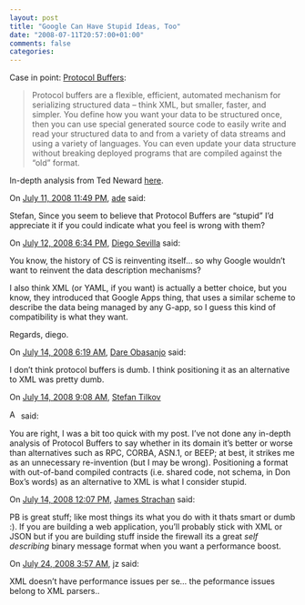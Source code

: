 ```yaml
---
layout: post
title: "Google Can Have Stupid Ideas, Too"
date: "2008-07-11T20:57:00+01:00"
comments: false
categories: 
---
```


<p>Case in point: <a href="http://code.google.com/apis/protocolbuffers/docs/overview.html">Protocol Buffers</a>:</p>

<blockquote>
<p>Protocol buffers are a flexible, efficient, automated mechanism for serializing structured data – think XML, but smaller, faster, and simpler. You define how you want your data to be structured once, then you can use special generated source code to easily write and read your structured data to and from a variety of data streams and using a variety of languages. You can even update your data structure without breaking deployed programs that are compiled against the &#8220;old&#8221; format.</p>
</blockquote>

<p>In-depth analysis from Ted Neward <a href="http://blogs.tedneward.com/2008/07/11/So+You+Say+You+Want+To+Kill+XML.aspx">here</a>.</p>

<section class="comments">



<div class="comment" id="comment-1753">
On <a href="#comment-1753" title="Permalink to this comment">July 11, 2008 11:49 PM</a>, <a href="http://www.oshineye.com" title="http://www.oshineye.com" rel="nofollow">ade</a>
said:
<p>Stefan,
Since you seem to believe that Protocol Buffers are &#8220;stupid&#8221; I&#8217;d appreciate it if you could indicate what you feel is wrong with them?</p>


<div class="comment" id="comment-1754">
On <a href="#comment-1754" title="Permalink to this comment">July 12, 2008  6:34 PM</a>, <a href="http://neuromancer.inf.um.es/blog/" title="http://neuromancer.inf.um.es/blog/" rel="nofollow">Diego Sevilla</a>
said:
<p>You know, the history of CS is reinventing itself&#8230; so why Google wouldn&#8217;t want to reinvent the data description mechanisms? </p>

<p>I also think XML (or YAML, if you want) is actually a better choice, but you know, they introduced that Google Apps thing, that uses a similar scheme to describe the data being managed by any G-app, so I guess this kind of compatibility is what they want.</p>

<p>Regards,
diego.</p>


<div class="comment" id="comment-1755">
On <a href="#comment-1755" title="Permalink to this comment">July 14, 2008  6:19 AM</a>, <a href="http://www.25hoursaday.com/weblog" title="http://www.25hoursaday.com/weblog" rel="nofollow">Dare Obasanjo</a>
said:
<p>I don&#8217;t think protocol buffers is dumb. I think positioning it as an alternative to XML was pretty dumb. </p>


<div class="comment" id="comment-1756">
On <a href="#comment-1756" title="Permalink to this comment">July 14, 2008  9:08 AM</a>, <a href="/blog/st/">Stefan Tilkov</a>

<a href="/blog/st/" class="commenter-profile"><img src="/mt4/mt-static/images/comment/mt_logo.png" height="16" alt="Author Profile Page" width="16" /></a>
said:
<p>You are right, I was a bit too quick with my post. I&#8217;ve not done any in-depth analysis of Protocol Buffers to say whether in its domain it&#8217;s better or worse than alternatives such as RPC, CORBA, ASN.1, or BEEP; at best, it strikes me as an unnecessary re-invention (but I may be wrong). Positioning a format with out-of-band compiled contracts (i.e. shared code, not schema, in Don Box&#8217;s words) as an alternative to XML is what I consider stupid.</p>


<div class="comment" id="comment-1757">
On <a href="#comment-1757" title="Permalink to this comment">July 14, 2008 12:07 PM</a>, <a href="http://macstrac.blogspot.com/" title="http://macstrac.blogspot.com/" rel="nofollow">James Strachan</a>
said:
<p>PB is great stuff; like most things its what you do with it thats smart or dumb :). If you are building a web application, you&#8217;ll probably stick with XML or JSON but if you are building stuff inside the firewall its a great <em>self describing</em> binary message format when you want a performance boost.</p>


<div class="comment" id="comment-1771">
On <a href="#comment-1771" title="Permalink to this comment">July 24, 2008  3:57 AM</a>, jz
said:
<p>XML doesn&#8217;t have performance issues per se&#8230;
the peformance issues belong to XML parsers..</p>


</section>

